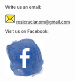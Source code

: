 Write us an email:  
  
![E-Mail](/assets/img/email_32px.png) rosicrucianom@gmail.com

Visit us on Facebook:  
  
[![Facebook Page](/assets/img/facebook_painted.png)](https://www.facebook.com/Rosicrucian-Om-Order-101887898408425)
